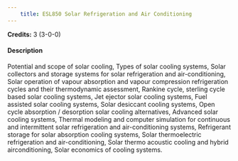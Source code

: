 ```yaml
---
    title: ESL850 Solar Refrigeration and Air Conditioning
---
```

**Credits:** 3 (3-0-0)



#### Description 
Potential and scope of solar cooling, Types of solar cooling systems, Solar collectors and storage systems for solar refrigeration and air-conditioning, Solar operation of vapour absorption and vapour compression refrigeration cycles and their thermodynamic assessment, Rankine cycle, sterling cycle based solar cooling systems, Jet ejector solar cooling systems, Fuel assisted solar cooling systems, Solar desiccant cooling systems, Open cycle absorption / desorption solar cooling alternatives, Advanced solar cooling systems, Thermal modeling and computer simulation for continuous and intermittent solar refrigeration and air-conditioning systems, Refrigerant storage for solar absorption cooling systems, Solar thermoelectric refrigeration and air-conditioning, Solar thermo acoustic cooling and hybrid airconditioning, Solar economics of cooling systems.